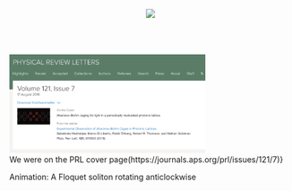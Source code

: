 <br/><br/>

<p align="center">
<img src="images/SolitonEvolution_GIF_new.gif" width="350" />
</p>


<br/><br/>

<img src="images/PRLcover.png" width="350" />
  <figcaption>We were on the PRL cover page(https://journals.aps.org/prl/issues/121/7)}</figcaption>
</figure>
</p>


<figcaption>Animation: A Floquet soliton rotating anticlockwise</figcaption>


<br/><br/>
